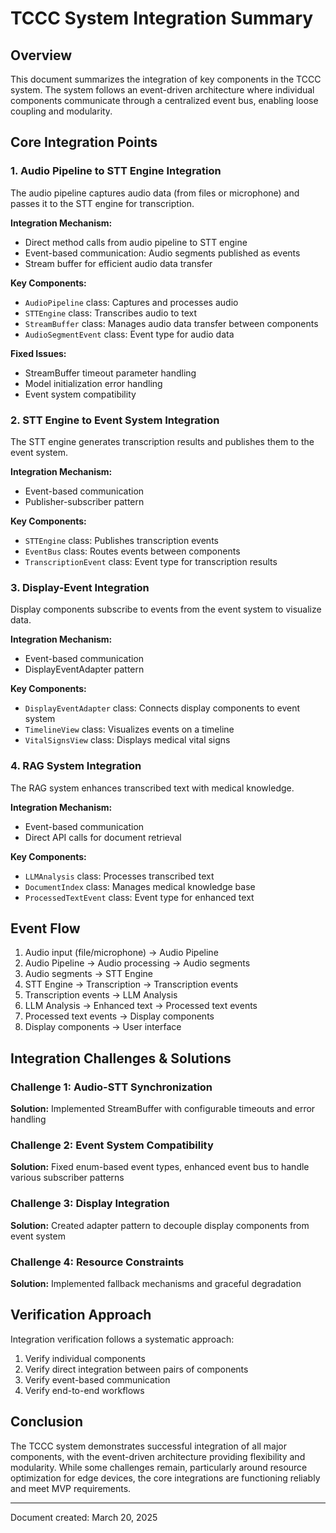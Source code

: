 # TCCC System Integration Summary

## Overview

This document summarizes the integration of key components in the TCCC system. The system follows an event-driven architecture where individual components communicate through a centralized event bus, enabling loose coupling and modularity.

## Core Integration Points

### 1. Audio Pipeline to STT Engine Integration

The audio pipeline captures audio data (from files or microphone) and passes it to the STT engine for transcription.

**Integration Mechanism:**
- Direct method calls from audio pipeline to STT engine
- Event-based communication: Audio segments published as events
- Stream buffer for efficient audio data transfer

**Key Components:**
- `AudioPipeline` class: Captures and processes audio
- `STTEngine` class: Transcribes audio to text
- `StreamBuffer` class: Manages audio data transfer between components
- `AudioSegmentEvent` class: Event type for audio data

**Fixed Issues:**
- StreamBuffer timeout parameter handling
- Model initialization error handling
- Event system compatibility

### 2. STT Engine to Event System Integration

The STT engine generates transcription results and publishes them to the event system.

**Integration Mechanism:**
- Event-based communication
- Publisher-subscriber pattern

**Key Components:**
- `STTEngine` class: Publishes transcription events
- `EventBus` class: Routes events between components
- `TranscriptionEvent` class: Event type for transcription results

### 3. Display-Event Integration

Display components subscribe to events from the event system to visualize data.

**Integration Mechanism:**
- Event-based communication
- DisplayEventAdapter pattern

**Key Components:**
- `DisplayEventAdapter` class: Connects display components to event system
- `TimelineView` class: Visualizes events on a timeline
- `VitalSignsView` class: Displays medical vital signs

### 4. RAG System Integration

The RAG system enhances transcribed text with medical knowledge.

**Integration Mechanism:**
- Event-based communication
- Direct API calls for document retrieval

**Key Components:**
- `LLMAnalysis` class: Processes transcribed text
- `DocumentIndex` class: Manages medical knowledge base
- `ProcessedTextEvent` class: Event type for enhanced text

## Event Flow

1. Audio input (file/microphone) → Audio Pipeline
2. Audio Pipeline → Audio processing → Audio segments
3. Audio segments → STT Engine
4. STT Engine → Transcription → Transcription events
5. Transcription events → LLM Analysis
6. LLM Analysis → Enhanced text → Processed text events
7. Processed text events → Display components
8. Display components → User interface

## Integration Challenges & Solutions

### Challenge 1: Audio-STT Synchronization
**Solution:** Implemented StreamBuffer with configurable timeouts and error handling

### Challenge 2: Event System Compatibility
**Solution:** Fixed enum-based event types, enhanced event bus to handle various subscriber patterns

### Challenge 3: Display Integration
**Solution:** Created adapter pattern to decouple display components from event system

### Challenge 4: Resource Constraints
**Solution:** Implemented fallback mechanisms and graceful degradation

## Verification Approach

Integration verification follows a systematic approach:

1. Verify individual components
2. Verify direct integration between pairs of components
3. Verify event-based communication
4. Verify end-to-end workflows

## Conclusion

The TCCC system demonstrates successful integration of all major components, with the event-driven architecture providing flexibility and modularity. While some challenges remain, particularly around resource optimization for edge devices, the core integrations are functioning reliably and meet MVP requirements.

---

Document created: March 20, 2025
